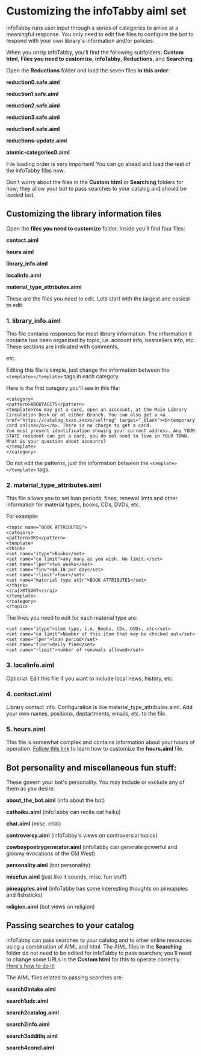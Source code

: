 # Customizing the infoTabby aiml set #

infoTabby runs user input through a series of categories to arrive at a meaningful response. You only need to edit five files to configure the bot to respond with your own library's information and/or policies.

When you unzip infoTabby, you'll find the following subfolders: **Custom html**, **Files you need to customize**, **infoTabby**, **Reductions**, and **Searching**.

Open the **Reductions** folder and load the seven files **in this order**:


**reduction0.safe.aiml**

**reduction1.safe.aiml**

**reduction2.safe.aiml**

**reduction3.safe.aiml**

**reduction4.safe.aiml**

**reductions-update.aiml**

**atomic-categories0.aiml**

File loading order is very important! You can go ahead and load the rest of the infoTabby files now.

Don't worry about the files in the **Custom html** or **Searching** folders for now; they allow your bot to pass searches to your catalog and should be loaded last.


## Customizing the library information files ##

Open the **files you need to customize** folder. Inside you'll find four files:

**contact.aiml**

**hours.aiml**

**library\_info.aiml**

**localinfo.aiml**

**material\_type\_attributes.aiml**


These are the files you need to edit. Lets start with the largest and easiest to edit.

### 1. library\_info.aiml ###

This file contains responses for most library information. The information it contains has been organized by topic, i.e. account info, bestsellers info, etc. These sections are indicated with comments,

<!--ACCOUNT INFO-->

<!--BESTSELLERS INFO--> etc.

Editing this file is simple, just change the information between the `<template></template>` tags in each category.


Here is the first category you'll see in this file:

```
<category>
<pattern>ABOUTACCTS</pattern>
<template>You may get a card, open an acccount, at the Main Library Circulation Desk or at either Branch. You can also get a <a href="https://catalog.xxxx.xxxxx/selfreg" target="_blank"><b>temporary card online</b></a>. There is no charge to get a card.
You must present identification showing your current address. Any YOUR STATE resident can get a card, you do not need to live in YOUR TOWN. What is your question about accounts?
</template>
</category>
```

Do not edit the patterns, just the information between the
`<template></template>` tags.


### 2. material\_type\_attributes.aiml ###

This file allows you to set loan periods, fines, renewal limts and other information for material types, books, CDs, DVDs, etc.

For example:

```
<topic name="BOOK ATTRIBUTES">
<category>
<pattern>BKS</pattern>
<template>
<think>
<set name="itype">Books</set>
<set name="co limit">any many as you wish. No limit.</set>
<set name="lper">two weeks</set>
<set name="fine">$0.10 per day</set>
<set name="rlimit">four</set>
<set name="material type attr">BOOK ATTRIBUTES</set>
</think>
<srai>MTSORT</srai>
</template>
</category>
</topic>
```

The lines you need to edit for each material type are:

```
<set name="itype">item type, i.e. Books, CDs, DVDs, etc</set>
<set name="co limit">Number of this item that may be checked out</set>
<set name="lper">loan period</set>
<set name="fine">daily fine</set>
<set name="rlimit">number of renewals allowed</set>
```


### 3. localinfo.aiml ###

Optional. Edit this file if you want to include local news, history, etc.

### 4. contact.aiml ###

Library contact info. Configuration is like material\_type\_attributes.aiml. Add your own names, positions, deptartments, emails, etc. to the file.


### 5. hours.aiml ###

This file is somewhat complex and contains information about your hours of operation. [Follow this link](Hoursaiml.md) to learn how to customize the **hours.aiml** file.


## Bot personality and miscellaneous fun stuff: ##

These govern your bot's personality. You may include or exclude any of them as you desire.

**about\_the\_bot.aiml** (info about the bot)

**cathaiku.aiml** (infoTabby can recite cat haiku)

**chat.aiml** (misc. chat)

**controversy.aiml** (infoTabby's views on controversial topics)

**cowboypoetrygenerator.aiml** (infoTabby can generate powerful and gloomy evocations of the Old West)

**personality.aiml** (bot personality)

**miscfun.aiml** (just like it sounds, misc. fun stuff)

**pineapples.aiml** (infoTabby has some interesting thoughts on pineapples and fishsticks)

**religion.aiml** (bot views on religion)


## Passing searches to your catalog ##

infoTabby can pass searches to your catalog and to other online resources using a combination of AIML and html. The AIML files in the **Searching** folder do not need to be edited for infoTabby to pass searches; you'll need to change some URLs in the **Custom html** for this to operate correctly. [Here's how to do it!](PassingSearches.md)

The AIML files related to passing searches are:

**search0intake.aiml**

**search1udc.aiml**

**search2catalog.aiml**

**search2info.aiml**

**search3additlq.aiml**

**search4concl.aiml**